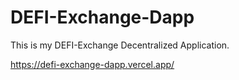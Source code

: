# DEFI-Exchange-Dapp

This is my DEFI-Exchange Decentralized Application.

https://defi-exchange-dapp.vercel.app/
